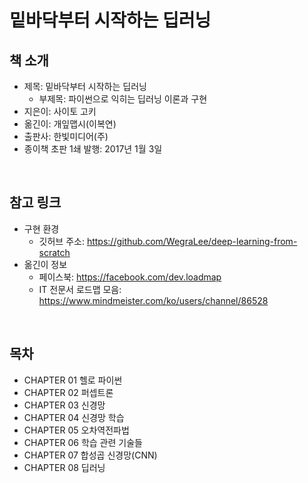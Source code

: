 # 밑바닥부터 시작하는 딥러닝

## 책 소개

 - 제목: 밑바닥부터 시작하는 딥러닝
    - 부제목: 파이썬으로 익히는 딥러닝 이론과 구현
 - 지은이: 사이토 고키
 - 옮긴이: 개잎맵시(이복연)
 - 출판사: 한빛미디어(주)
 - 종이책 초판 1쇄 발행: 2017년 1월 3일

<br/>

## 참고 링크

 - 구현 환경
    - 깃허브 주소: https://github.com/WegraLee/deep-learning-from-scratch
 - 옮긴이 정보
    - 페이스북: https://facebook.com/dev.loadmap
    - IT 전문서 로드맵 모음: https://www.mindmeister.com/ko/users/channel/86528

<br/>

## 목차

 - CHAPTER 01 헬로 파이썬
 - CHAPTER 02 퍼셉트론
 - CHAPTER 03 신경망
 - CHAPTER 04 신경망 학습
 - CHAPTER 05 오차역전파법
 - CHAPTER 06 학습 관련 기술들
 - CHAPTER 07 합성곱 신경망(CNN)
 - CHAPTER 08 딥러닝

